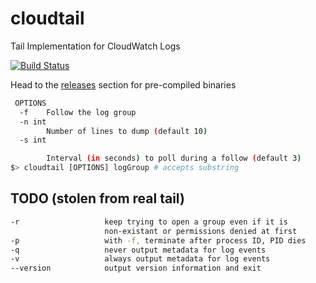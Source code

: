 # cloudtail
Tail Implementation for CloudWatch Logs

[![Build Status](https://travis-ci.com/tinyzimmer/cloudtail.svg?branch=master)](https://travis-ci.com/tinyzimmer/cloudtail)

Head to the [releases](https://github.com/tinyzimmer/cloudtail/releases) section for pre-compiled binaries

```bash
 OPTIONS
  -f    Follow the log group
  -n int
        Number of lines to dump (default 10)
  -s int

        Interval (in seconds) to poll during a follow (default 3)
$> cloudtail [OPTIONS] logGroup # accepts substring
```

## TODO (stolen from real tail)
```bash
-r                   keep trying to open a group even if it is
                     non-existant or permissions denied at first
-p                   with -f, terminate after process ID, PID dies
-q                   never output metadata for log events
-v                   always output metadata for log events
--version            output version information and exit
```
